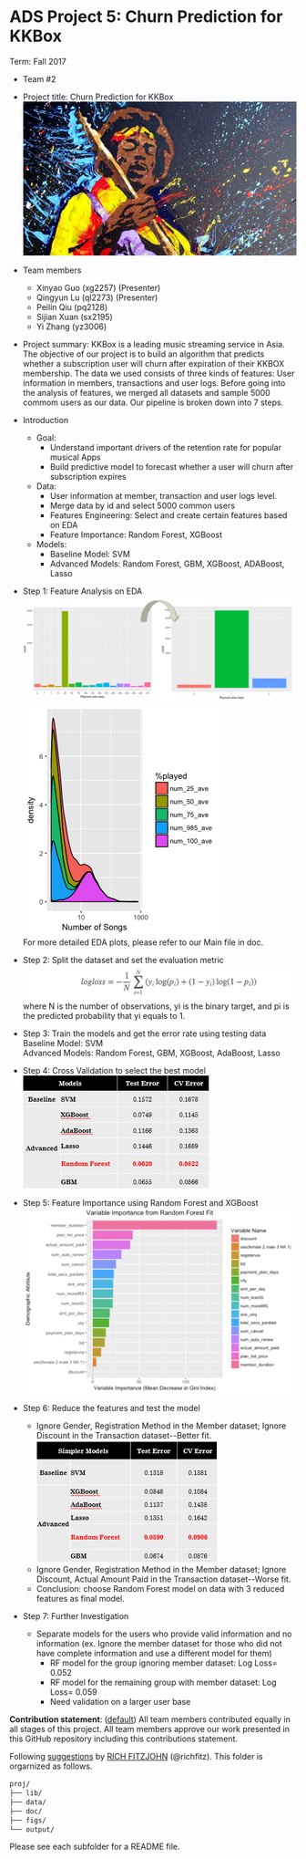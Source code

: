 # ADS Project 5: Churn Prediction for KKBox

Term: Fall 2017

+ Team #2
+ Project title: Churn Prediction for KKBox
  ![image](figs/WechatIMG171.jpeg)
+ Team members
	+ Xinyao Guo  (xg2257) (Presenter)
	+ Qingyun Lu  (ql2273) (Presenter)
	+ Peilin Qiu  (pq2128)
	+ Sijian Xuan (sx2195)
	+ Yi Zhang    (yz3006)
+ Project summary: 
KKBox is a leading music streaming service in Asia. The objective of our project is to build an algorithm that predicts whether a subscription user will churn after expiration of their KKBOX membership. The data we used consists of three kinds of features: User information in members, transactions and user logs. Before going into the analysis of features, we merged all datasets and sample 5000 commom users as our data. Our pipeline is broken down into 7 steps. <br />

+ Introduction
	+ Goal: 
		+ Understand important drivers of the retention rate for popular musical Apps
		+ Build predictive model to forecast whether a user will churn after subscription expires
	+ Data:
		+ User information at member, transaction and user logs level. 
		+ Merge data by id and select 5000 common users
		+ Features Engineering: Select and create certain features based on EDA
		+ Feature Importance: Random Forest, XGBoost
	+ Models:
		+ Baseline Model: SVM
		+ Advanced Models: Random Forest, GBM, XGBoost, ADABoost, Lasso


+ Step 1: Feature Analysis on EDA <br />
![image](figs/pmt.PNG) 
![image](figs/Rplot7.png) <br />
For more detailed EDA plots, please refer to our Main file in doc. <br />

+ Step 2: Split the dataset and set the evaluation metric <br />
![image](figs/logloss.png) <br />
 where N is the number of observations, yi is the binary target, and pi is the predicted probability that yi equals to 1. <br />

+ Step 3: Train the models and get the error rate using testing data <br />
 Baseline Model: SVM <br />
 Advanced Models: Random Forest, GBM, XGBoost, AdaBoost, Lasso <br />
 
+ Step 4: Cross Validation to select the best model <br />
![image](figs/original.png) <br />

+ Step 5: Feature Importance using Random Forest and XGBoost <br />
![image](figs/Rplot8.png)  <br />

+ Step 6: Reduce the features and test the model <br />
	+ Ignore Gender, Registration Method in the Member dataset; Ignore Discount in the Transaction dataset--Better fit. <br />
![image](figs/simple.png) <br />
	+ Ignore Gender, Registration Method in the Member dataset; Ignore Discount, Actual Amount Paid in the Transaction dataset--Worse fit. <br />
	+ Conclusion: choose Random Forest model on data with 3 reduced features as final model. <br />

+ Step 7: Further Investigation

	+ Separate models for the users who provide valid information and no information (ex. Ignore the member dataset for those who did not have complete information and use a different model for them)
		+ RF model for the group ignoring member dataset: Log Loss= 0.052
		+ RF model for the remaining group with member dataset: Log Loss= 0.059
		+ Need validation on a larger user base


**Contribution statement**: ([default](doc/a_note_on_contributions.md)) All team members contributed equally in all stages of this project. All team members approve our work presented in this GitHub repository including this contributions statement. 

Following [suggestions](http://nicercode.github.io/blog/2013-04-05-projects/) by [RICH FITZJOHN](http://nicercode.github.io/about/#Team) (@richfitz). This folder is orgarnized as follows.

```
proj/
├── lib/
├── data/
├── doc/
├── figs/
└── output/
```

Please see each subfolder for a README file.
